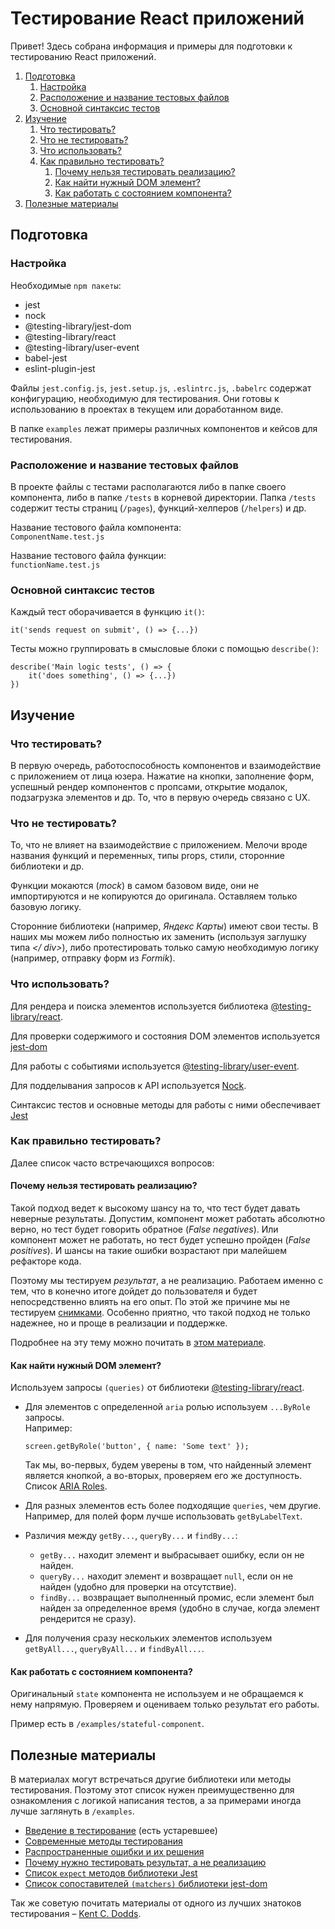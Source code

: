 # Тестирование React приложений

Привет! Здесь собрана информация и примеры для подготовки к тестированию React приложений.

1. [Подготовка](#подготовка)
   1. [Настройка](#настройка)
   2. [Расположение и название тестовых файлов](#расположение-и-название-тестовых-файлов)
   3. [Основной синтаксис тестов](#основной-синтаксис-тестов)
2. [Изучение](#изучение)
   1. [Что тестировать?](#что-тестировать)
   2. [Что не тестировать?](#что-не-тестировать)
   3. [Что использовать?](#что-использовать)
   4. [Как правильно тестировать?](#как-правильно-тестировать)
        1. [Почему нельзя тестировать реализацию?](#почему-нельзя-тестировать-реализацию)
        2. [Как найти нужный DOM элемент?](#как-найти-нужный-dom-элемент)
        3. [Как работать с состоянием компонента?](#как-работать-с-состоянием-компонента)
3. [Полезные материалы](#полезные-материалы)

## Подготовка

### Настройка

Необходимые `npm пакеты`:

- jest
- nock
- @testing-library/jest-dom
- @testing-library/react
- @testing-library/user-event
- babel-jest
- eslint-plugin-jest

Файлы `jest.config.js`, `jest.setup.js`, `.eslintrc.js`, `.babelrc` содержат конфигурацию, необходимую для тестирования. Они готовы к использованию в проектах в текущем или доработанном виде.

В папке `examples` лежат примеры различных компонентов и кейсов для тестирования.

### Расположение и название тестовых файлов

В проекте файлы с тестами располагаются либо в папке своего компонента, либо в папке `/tests` в корневой директории. Папка `/tests` содержит тесты страниц (`/pages`), функций-хелперов (`/helpers`) и др.

Название тестового файла компонента:\
`ComponentName.test.js`

Название тестового файла функции:\
`functionName.test.js`

### Основной синтаксис тестов

Каждый тест оборачивается в функцию `it()`:
```
it('sends request on submit', () => {...})
```

Тесты можно группировать в смысловые блоки с помощью `describe()`:
```
describe('Main logic tests', () => {
    it('does something', () => {...})
})
```

## Изучение

### Что тестировать?

В первую очередь, работоспособность компонентов и взаимодействие с приложением от лица юзера. Нажатие на кнопки, заполнение форм, успешный рендер компонентов с пропсами, открытие модалок, подзагрузка элементов и др. То, что в первую очередь связано с UX.

### Что не тестировать?

То, что не влияет на взаимодействие с приложением. Мелочи вроде названия функций и переменных, типы props, стили, сторонние библиотеки и др.

Функции мокаются (_mock_) в самом базовом виде, они не импортируются и не копируются до оригинала. Оставляем только базовую логику.

Сторонние библиотеки (например, _Яндекс Карты_) имеют свои тесты. В наших мы можем либо полностью их заменить (используя заглушку типа _\</ div>_), либо протестировать только самую необходимую логику (например, отправку форм из _Formik_).

### Что использовать?

Для рендера и поиска элементов используется библиотека [@testing-library/react](https://testing-library.com/docs/react-testing-library/intro).

Для проверки содержимого и состояния DOM элементов используется [jest-dom](github.com/testing-library/jest-dom)

Для работы с событиями используется [@testing-library/user-event](https://testing-library.com/docs/ecosystem-user-event/).

Для подделывания запросов к API используется [Nock](github.com/nock/nock).

Синтаксис тестов и основные методы для работы с ними обеспечивает [Jest](https://jestjs.io/docs/getting-started)

### Как правильно тестировать?

Далее список часто встречающихся вопросов:

#### Почему нельзя тестировать реализацию?

Такой подход ведет к высокому шансу на то, что тест будет давать неверные результаты. Допустим, компонент может работать абсолютно верно, но тест будет говорить обратное (*False negatives*). Или компонент может не работать, но тест будет успешно пройден (*False positives*). И шансы на такие ошибки возрастают при малейшем рефакторе кода.

Поэтому мы тестируем *результат*, а не реализацию. Работаем именно с тем, что в конечно итоге дойдет до пользователя и будет непосредственно влиять на его опыт. По этой же причине мы не тестируем [снимками](https://jestjs.io/docs/snapshot-testing). Особенно приятно, что такой подход не только надежнее, но и проще в реализации и поддержке.

Подробнее на эту тему можно почитать в [этом материале](https://kentcdodds.com/blog/testing-implementation-details).

#### Как найти нужный DOM элемент?

Используем запросы `(queries)` от библиотеки [@testing-library/react](https://testing-library.com/docs/react-testing-library/cheatsheet#queries).

- Для элементов с определенной `aria` ролью используем `...ByRole` запросы.\
    Например:

    ```
    screen.getByRole('button', { name: 'Some text' });
    ```

    Так мы, во-первых, будем уверены в том, что найденный элемент является кнопкой, а во-вторых, проверяем его же доступность. Список [ARIA Roles](https://developer.mozilla.org/en-US/docs/Web/Accessibility/ARIA/Roles).

- Для разных элементов есть более подходящие `queries`, чем другие. Например, для полей форм лучше использовать `getByLabelText`. 
- Различия между `getBy...`, `queryBy...` и `findBy...`:
    * `getBy...` находит элемент и выбрасывает ошибку, если он не найден.
    * `queryBy...` находит элемент и возвращает `null`, если он не найден (удобно для проверки на отсутствие).
    * `findBy...` возвращает выполненный промис, если элемент был найден за определенное время (удобно в случае, когда элемент рендерится не сразу).
- Для получения сразу нескольких элементов используем `getByAll...`, `queryByAll...` и `findByAll...`.

#### Как работать с состоянием компонента?

Оригинальный `state` компонента не используем и не обращаемся к нему напрямую. Проверяем и оцениваем только результат его работы.

Пример есть в `/examples/stateful-component`.

## Полезные материалы

В материалах могут встречаться другие библиотеки или методы тестирования. Поэтому этот список нужен преимущественно для ознакомления с логикой написания тестов, а за примерами иногда лучше заглянуть в `/examples`.

- [Введение в тестирование](https://www.freecodecamp.org/news/testing-react-hooks/) (есть устаревшее)
- [Современные методы тестирования](https://blog.sapegin.me/all/react-testing-3-jest-and-react-testing-library/)
- [Распространенные ошибки и их решения](https://kentcdodds.com/blog/common-mistakes-with-react-testing-library)
- [Почему нужно тестировать результат, а не реализацию](https://kentcdodds.com/blog/testing-implementation-details)
- [Список `expect` методов библиотеки Jest](https://jestjs.io/docs/expect)
- [Список сопоставителей `(matchers)` библиотеки jest-dom](https://github.com/testing-library/jest-dom)

Так же советую почитать материалы от одного из лучших знатоков тестирования – [Kent C. Dodds](https://kentcdodds.com/blog/?q=testing).
